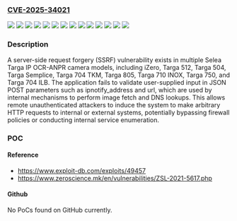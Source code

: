 ### [CVE-2025-34021](https://cve.mitre.org/cgi-bin/cvename.cgi?name=CVE-2025-34021)
![](https://img.shields.io/static/v1?label=Product&message=Targa%20IP%20OCR-ANPR%20Camera&color=blue)
![](https://img.shields.io/static/v1?label=Version&message=BLD191021180140%20&color=brightgreen)
![](https://img.shields.io/static/v1?label=Version&message=BLD191118145435%20&color=brightgreen)
![](https://img.shields.io/static/v1?label=Version&message=BLD200303143345%20&color=brightgreen)
![](https://img.shields.io/static/v1?label=Version&message=BLD200304170514%20&color=brightgreen)
![](https://img.shields.io/static/v1?label=Version&message=BLD200304170901%20&color=brightgreen)
![](https://img.shields.io/static/v1?label=Version&message=BLD201106163745%20&color=brightgreen)
![](https://img.shields.io/static/v1?label=Version&message=BLD201113005214%20&color=brightgreen)
![](https://img.shields.io/static/v1?label=Version&message=CPS%203.005(191112)%20&color=brightgreen)
![](https://img.shields.io/static/v1?label=Version&message=CPS%203.005(191206)%20&color=brightgreen)
![](https://img.shields.io/static/v1?label=Version&message=CPS%203.100(200225)%20&color=brightgreen)
![](https://img.shields.io/static/v1?label=Version&message=CPS%204.013(201105)%20&color=brightgreen)
![](https://img.shields.io/static/v1?label=Vulnerability&message=CWE-20%20Improper%20Input%20Validation&color=brightgreen)
![](https://img.shields.io/static/v1?label=Vulnerability&message=CWE-918%20Server-Side%20Request%20Forgery%20(SSRF)&color=brightgreen)

### Description

A server-side request forgery (SSRF) vulnerability exists in multiple Selea Targa IP OCR-ANPR camera models, including iZero, Targa 512, Targa 504, Targa Semplice, Targa 704 TKM, Targa 805, Targa 710 INOX, Targa 750, and Targa 704 ILB. The application fails to validate user-supplied input in JSON POST parameters such as ipnotify_address and url, which are used by internal mechanisms to perform image fetch and DNS lookups. This allows remote unauthenticated attackers to induce the system to make arbitrary HTTP requests to internal or external systems, potentially bypassing firewall policies or conducting internal service enumeration.

### POC

#### Reference
- https://www.exploit-db.com/exploits/49457
- https://www.zeroscience.mk/en/vulnerabilities/ZSL-2021-5617.php

#### Github
No PoCs found on GitHub currently.

